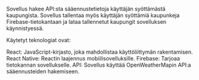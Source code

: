 Sovellus hakee API:sta sääennustetietoja käyttäjän syöttämästä kaupungista. Sovellus tallentaa myös käyttäjän syöttämiä kaupunkeja Firebase-tietokantaan ja lataa tallennetut kaupungit sovelluksen käynnistyessä.

Käytetyt teknologiat ovat:

React: JavaScript-kirjasto, joka mahdollistaa käyttöliittymän rakentamisen.
React Native: Reactin laajennus mobiilisovelluksille.
Firebase: Tarjoaa tietokannan sovellukselle.
API: Sovellus käyttää OpenWeatherMapin API:a sääennusteiden hakemiseen.
